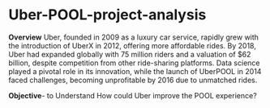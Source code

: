 # Uber-POOL-project-analysis

**Overview**
Uber, founded in 2009 as a luxury car service, rapidly grew with the introduction of UberX in 2012, offering more affordable rides. By 2018, Uber had expanded globally with 75 million riders and a valuation of $62 billion, despite competition from other ride-sharing platforms. Data science played a pivotal role in its innovation, while the launch of UberPOOL in 2014 faced challenges, becoming unprofitable by 2016 due to unmatched rides.

**Objective**- to Understand How could Uber improve the POOL experience?
